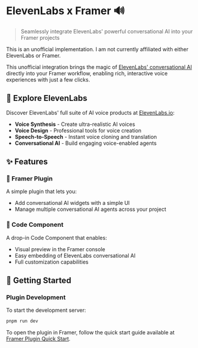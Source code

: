 # ElevenLabs x Framer 🔊

> Seamlessly integrate ElevenLabs' powerful conversational AI into your Framer projects

This is an unofficial implementation. I am not currently affiliated with either ElevenLabs or Framer.

This unofficial integration brings the magic of [ElevenLabs' conversational AI](https://elevenlabs.io/conversational-ai) directly into your Framer workflow, enabling rich, interactive voice experiences with just a few clicks.

## 🌟 Explore ElevenLabs

Discover ElevenLabs' full suite of AI voice products at [ElevenLabs.io](https://elevenlabs.io):

- **Voice Synthesis** - Create ultra-realistic AI voices
- **Voice Design** - Professional tools for voice creation
- **Speech-to-Speech** - Instant voice cloning and translation
- **Conversational AI** - Build engaging voice-enabled agents

## ✨ Features

### 🔌 Framer Plugin
A simple plugin that lets you:
- Add conversational AI widgets with a simple UI
- Manage multiple conversational AI agents across your project

### 🎯 Code Component 
A drop-in Code Component that enables:
- Visual preview in the Framer console
- Easy embedding of ElevenLabs conversational AI
- Full customization capabilities

## 🚀 Getting Started

### Plugin Development

To start the development server:
```sh
pnpm run dev
```
To open the plugin in Framer, follow the quick start guide available at [Framer Plugin Quick Start](https://www.framer.com/developers/plugins/quick-start).